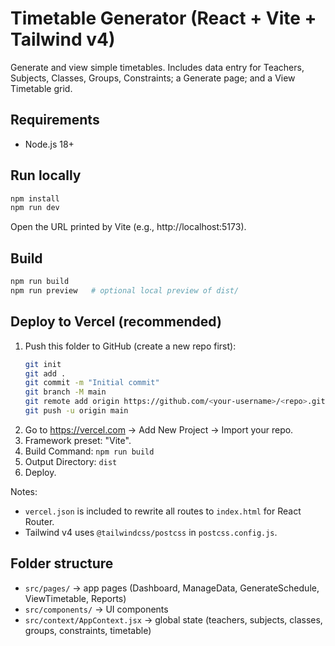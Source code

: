 # Timetable Generator (React + Vite + Tailwind v4)

Generate and view simple timetables. Includes data entry for Teachers, Subjects, Classes, Groups, Constraints; a Generate page; and a View Timetable grid.

## Requirements
- Node.js 18+

## Run locally
```bash
npm install
npm run dev
```
Open the URL printed by Vite (e.g., http://localhost:5173).

## Build
```bash
npm run build
npm run preview   # optional local preview of dist/
```

## Deploy to Vercel (recommended)
1. Push this folder to GitHub (create a new repo first):
   ```bash
   git init
   git add .
   git commit -m "Initial commit"
   git branch -M main
   git remote add origin https://github.com/<your-username>/<repo>.git
   git push -u origin main
   ```
2. Go to https://vercel.com → Add New Project → Import your repo.
3. Framework preset: "Vite".
4. Build Command: `npm run build`
5. Output Directory: `dist`
6. Deploy.

Notes:
- `vercel.json` is included to rewrite all routes to `index.html` for React Router.
- Tailwind v4 uses `@tailwindcss/postcss` in `postcss.config.js`.

## Folder structure
- `src/pages/` → app pages (Dashboard, ManageData, GenerateSchedule, ViewTimetable, Reports)
- `src/components/` → UI components
- `src/context/AppContext.jsx` → global state (teachers, subjects, classes, groups, constraints, timetable)

